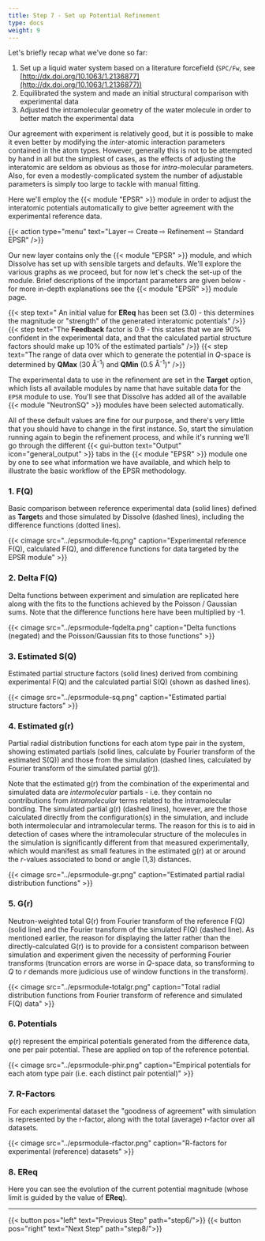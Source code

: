 ```yaml
---
title: Step 7 - Set up Potential Refinement
type: docs
weight: 9
---
```



Let's briefly recap what we've done so far:

1. Set up a liquid water system based on a literature forcefield (`SPC/Fw`, see [http://dx.doi.org/10.1063/1.2136877](http://dx.doi.org/10.1063/1.2136877))
2. Equilibrated the system and made an initial structural comparison with experimental data
2. Adjusted the intramolecular geometry of the water molecule in order to better match the experimental data

Our agreement with experiment is relatively good, but it is possible to make it even better by modifying the _inter_-atomic interaction parameters contained in the atom types. However, generally this is not to be attempted by hand in all but the simplest of cases, as the effects of adjusting the interatomic are seldom as obvious as those for _intra_-molecular parameters. Also, for even a modestly-complicated system the number of adjustable parameters is simply too large to tackle with manual fitting.

Here we'll employ the {{< module "EPSR" >}} module in order to adjust the interatomic potentials automatically to give better agreement with the experimental reference data.

{{< action type="menu" text="Layer &#8680; Create &#8680; Refinement &#8680; Standard EPSR" />}}

Our new layer contains only the {{< module "EPSR" >}} module, and which Dissolve has set up with sensible targets and defaults. We'll explore the various graphs as we proceed, but for now let's check the set-up of the module. Brief descriptions of the important parameters are given below - for more in-depth explanations see the {{< module "EPSR" >}} module page.

{{< step text=" An initial value for **EReq** has been set (3.0) - this determines the magnitude or \"strength\" of the generated interatomic potentials" />}}
{{< step text="The **Feedback** factor is 0.9 - this states that we are 90% confident in the experimental data, and that the calculated partial structure factors should make up 10% of the estimated partials" />}}
{{< step text="The range of data over which to generate the potential in _Q_-space is determined by **QMax** (30 &#8491;<sup>-1</sup>) and **QMin** (0.5 &#8491;<sup>-1</sup>)" />}}

The experimental data to use in the refinement are set in the **Target** option, which lists all available modules by name that have suitable data for the `EPSR` module to use. You'll see that Dissolve has added all of the available {{< module "NeutronSQ" >}} modules have been selected automatically.

All of these default values are fine for our purpose, and there's very little that you should have to change in the first instance. So, start the simulation running again to begin the refinement process, and while it's running we'll go through the different {{< gui-button text="Output" icon="general_output" >}} tabs in the {{< module "EPSR" >}} module one by one to see what information we have available, and which help to illustrate the basic workflow of the EPSR methodology.

### 1. F(Q)

Basic comparison between reference experimental data (solid lines) defined as **Target**s and those simulated by Dissolve (dashed lines), including the difference functions (dotted lines).

{{< cimage src="../epsrmodule-fq.png" caption="Experimental reference F(Q), calculated F(Q), and difference functions for data targeted by the EPSR module" >}}

### 2. Delta F(Q)

Delta functions between experiment and simulation are replicated here along with the fits to the functions achieved by the Poisson / Gaussian sums. Note that the difference functions here have been multiplied by -1.

{{< cimage src="../epsrmodule-fqdelta.png" caption="Delta functions (negated) and the Poisson/Gaussian fits to those functions" >}}

### 3. Estimated S(Q)

Estimated partial structure factors (solid lines) derived from combining experimental F(Q) and the calculated partial S(Q) (shown as dashed lines).

{{< cimage src="../epsrmodule-sq.png" caption="Estimated partial structure factors" >}}

### 4. Estimated g(r)

Partial radial distribution functions for each atom type pair in the system, showing estimated partials (solid lines, calculate by Fourier transform of the estimated S(Q)) and those from the simulation (dashed lines, calculated by Fourier transform of the simulated partial g(r)).

Note that the estimated g(r) from the combination of the experimental and simulated data are _intermolecular_ partials - i.e. they contain no contributions from _intramolecular_ terms related to the intramolecular bonding. The simulated partial g(r) (dashed lines), however, are the those calculated directly from the configuration(s) in the simulation, and include both intermolecular and intramolecular terms. The reason for this is to aid in detection of cases where the intramolecular structure of the molecules in the simulation is significantly different from that measured experimentally, which would manifest as small features in the estimated g(r) at or around the _r_-values associated to bond or angle (1,3) distances.

{{< cimage src="../epsrmodule-gr.png" caption="Estimated partial radial distribution functions" >}}

### 5. G(r)

Neutron-weighted total G(r) from Fourier transform of the reference F(Q) (solid line) and the Fourier transform of the simulated F(Q) (dashed line). As mentioned earlier, the reason for displaying the latter rather than the directly-calculated G(r) is to provide for a consistent comparison between simulation and experiment given the necessity of performing Fourier transforms (truncation errors are worse in _Q_-space data, so transforming to _Q_ to _r_ demands more judicious use of window functions in the transform).

{{< cimage src="../epsrmodule-totalgr.png" caption="Total radial distribution functions from Fourier transform of reference and simulated F(Q) data" >}}

### 6. Potentials

&phi;(r) represent the empirical potentials generated from the difference data, one per pair potential. These are applied on top of the reference potential.

{{< cimage src="../epsrmodule-phir.png" caption="Empirical potentials for each atom type pair (i.e. each distinct pair potential)" >}}

### 7. R-Factors

For each experimental dataset the "goodness of agreement" with simulation is represented by the r-factor, along with the total (average) r-factor over all datasets.

{{< cimage src="../epsrmodule-rfactor.png" caption="R-factors for experimental (reference) datasets" >}}

### 8. EReq

Here you can see the evolution of the current potential magnitude (whose limit is guided by the value of **EReq**).


* * *
{{< button pos="left" text="Previous Step" path="step6/">}}
{{< button pos="right" text="Next Step" path="step8/">}}

